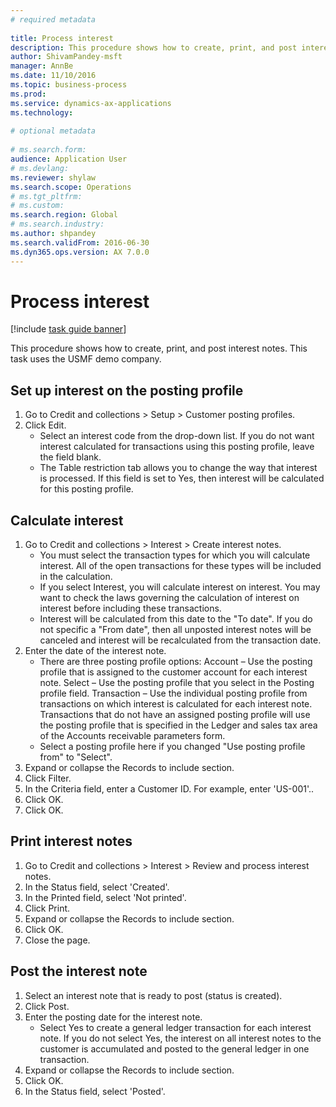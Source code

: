 ```yaml
--- 
# required metadata 
 
title: Process interest
description: This procedure shows how to create, print, and post interest notes. 
author: ShivamPandey-msft
manager: AnnBe 
ms.date: 11/10/2016
ms.topic: business-process 
ms.prod:  
ms.service: dynamics-ax-applications 
ms.technology:  
 
# optional metadata 
 
# ms.search.form:   
audience: Application User 
# ms.devlang:  
ms.reviewer: shylaw
ms.search.scope: Operations 
# ms.tgt_pltfrm:  
# ms.custom:  
ms.search.region: Global
# ms.search.industry: 
ms.author: shpandey
ms.search.validFrom: 2016-06-30 
ms.dyn365.ops.version: AX 7.0.0 
---
```

# Process interest

[!include [task guide banner](../../includes/task-guide-banner.md)]

This procedure shows how to create, print, and post interest notes. This task uses the USMF demo company.


## Set up interest on the posting profile
1. Go to Credit and collections > Setup > Customer posting profiles.
2. Click Edit.
    * Select an interest code from the drop-down list. If you do not want interest calculated for transactions using this posting profile, leave the field blank.  
    * The Table restriction tab allows you to change the way that interest is processed. If this field is set to Yes, then interest will be calculated for this posting profile.  

## Calculate interest
1. Go to Credit and collections > Interest > Create interest notes.
    * You must select the transaction types for which you will calculate interest. All of the open transactions for these types will be included in the calculation.  
    * If you select Interest, you will calculate interest on interest. You may want to check the laws governing the calculation of interest on interest before including these transactions.  
    * Interest will be calculated from this date to the "To date". If you do not specific a "From date", then all unposted interest notes will be canceled and interest will be recalculated from the transaction date.  
2. Enter the date of the interest note.
    * There are three posting profile options:   Account – Use the posting profile that is assigned to the customer account for each interest note.   Select – Use the posting profile that you select in the Posting profile field.   Transaction – Use the individual posting profile from transactions on which interest is calculated for each interest note. Transactions that do not have an assigned posting profile will use the posting profile that is specified in the Ledger and sales tax area of the Accounts receivable parameters form.  
    * Select a posting profile here if you changed "Use posting profile from" to "Select".  
3. Expand or collapse the Records to include section.
4. Click Filter.
5. In the Criteria field, enter a Customer ID. For example, enter 'US-001'..
6. Click OK.
7. Click OK.

## Print interest notes
1. Go to Credit and collections > Interest > Review and process interest notes.
2. In the Status field, select 'Created'.
3. In the Printed field, select 'Not printed'.
4. Click Print.
5. Expand or collapse the Records to include section.
6. Click OK.
7. Close the page.

## Post the interest note
1. Select an interest note that is ready to post (status is created).
2. Click Post.
3. Enter the posting date for the interest note.
    * Select Yes to create a general ledger transaction for each interest note.     If you do not select Yes, the interest on all interest notes to the customer is accumulated and posted to the general ledger in one transaction.  
4. Expand or collapse the Records to include section.
5. Click OK.
6. In the Status field, select 'Posted'.

